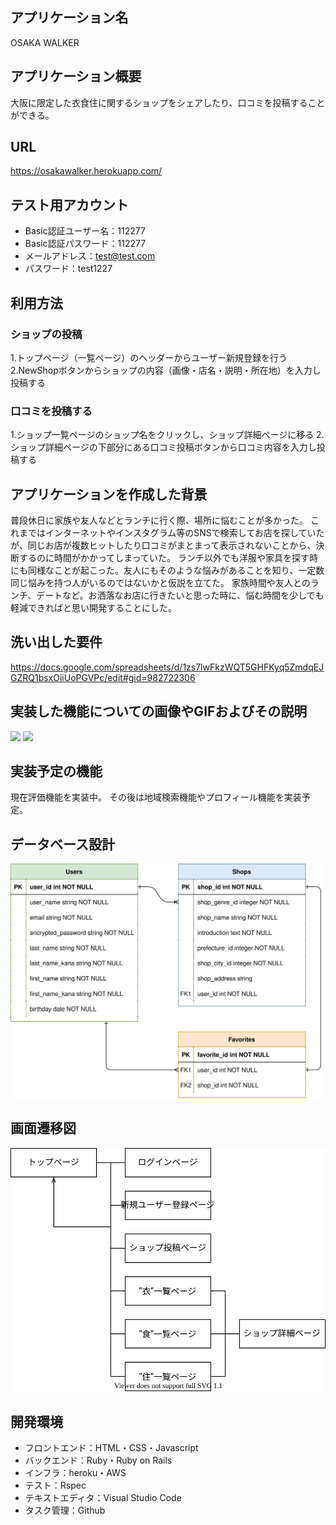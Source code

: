 
## アプリケーション名

OSAKA WALKER

## アプリケーション概要

大阪に限定した衣食住に関するショップをシェアしたり、口コミを投稿することができる。

## URL

https://osakawalker.herokuapp.com/

## テスト用アカウント

- Basic認証ユーザー名：112277
- Basic認証パスワード：112277
- メールアドレス：test@test.com
- パスワード：test1227

## 利用方法

### ショップの投稿

1.トップページ（一覧ページ）のヘッダーからユーザー新規登録を行う
2.NewShopボタンからショップの内容（画像・店名・説明・所在地）を入力し投稿する

### 口コミを投稿する

1.ショップ一覧ページのショップ名をクリックし、ショップ詳細ページに移る
2.ショップ詳細ページの下部分にある口コミ投稿ボタンから口コミ内容を入力し投稿する

## アプリケーションを作成した背景

普段休日に家族や友人などとランチに行く際、場所に悩むことが多かった。
これまではインターネットやインスタグラム等のSNSで検索してお店を探していたが、同じお店が複数ヒットしたり口コミがまとまって表示されないことから、決断するのに時間がかかってしまっていた。
ランチ以外でも洋服や家具を探す時にも同様なことが起こった。友人にもそのような悩みがあることを知り、一定数同じ悩みを持つ人がいるのではないかと仮説を立てた。
家族時間や友人とのランチ、デートなど。お洒落なお店に行きたいと思った時に、悩む時間を少しでも軽減できればと思い開発することにした。

## 洗い出した要件

https://docs.google.com/spreadsheets/d/1zs7lwFkzWQT5GHFKyq5ZmdqEJGZRQ1bsxOiiUoPGVPc/edit#gid=982722306

## 実装した機能についての画像やGIFおよびその説明

<img src="https://i.gyazo.com/e53897564819b5cce634474525ee6e9d.gif" width="500">
<img src="https://i.gyazo.com/4c2876aa5b502fdee4a83558b89b7f4d.gif" width="500">

## 実装予定の機能

現在評価機能を実装中。
その後は地域検索機能やプロフィール機能を実装予定。

## データベース設計

![ER図](osakawalker_er.drawio.svg)

## 画面遷移図

![画面遷移図](osakawalker_transition.drawio.svg)

## 開発環境

- フロントエンド：HTML・CSS・Javascript
- バックエンド：Ruby・Ruby on Rails
- インフラ：heroku・AWS
- テスト：Rspec
- テキストエディタ：Visual Studio Code
- タスク管理：Github